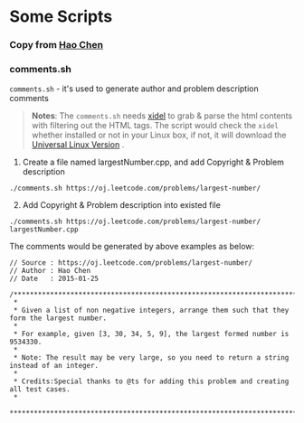 Some Scripts 
============

### Copy from [Hao Chen](https://github.com/haoel/leetcode.git)

### comments.sh

`comments.sh` - it's used to generate author and problem description comments 

> **Notes**: The  `comments.sh`  needs [xidel](http://videlibri.sourceforge.net/xidel.html) to grab & parse the html  contents with filtering out the HTML tags. The script  would check the `xidel`  whether installed or not in your Linux box, if not, it will download the [Universal Linux Version](http://videlibri.sourceforge.net/xidel.html#downloads) . 

1) Create a file named largestNumber.cpp, and add Copyright & Problem description
```
./comments.sh https://oj.leetcode.com/problems/largest-number/
```

2) Add Copyright & Problem description into existed file
```
./comments.sh https://oj.leetcode.com/problems/largest-number/ largestNumber.cpp
```

The comments would be generated by above examples as below:

```
// Source : https://oj.leetcode.com/problems/largest-number/
// Author : Hao Chen
// Date   : 2015-01-25

/**********************************************************************************
 *
 * Given a list of non negative integers, arrange them such that they form the largest number.
 *
 * For example, given [3, 30, 34, 5, 9], the largest formed number is 9534330.
 *
 * Note: The result may be very large, so you need to return a string instead of an integer.
 *
 * Credits:Special thanks to @ts for adding this problem and creating all test cases.
 *
 **********************************************************************************/


```
